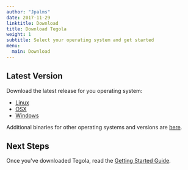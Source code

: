 ```yaml
---
author: "Jpalms"
date: 2017-11-29
linktitle: Download
title: Download Tegola
weight: 1
subtitle: Select your operating system and get started
menu:
  main: Download
---
```


## Latest Version

Download the latest release for you operating system:

- [Linux](https://github.com/terranodo/tegola/releases/download/v0.3.2/tegola_linux_amd64)
- [OSX](https://github.com/terranodo/tegola/releases/download/v0.3.2/tegola_darwin_amd64)
- [Windows](https://github.com/terranodo/tegola/releases/download/v0.3.2/tegola_windows_amd64.exe)

Additional binaries for other operating systems and versions are [here](https://github.com/terranodo/tegola/releases).

## Next Steps

Once you've downloaded Tegola, read the [Getting Started Guide](/documentation/getting-started/).


